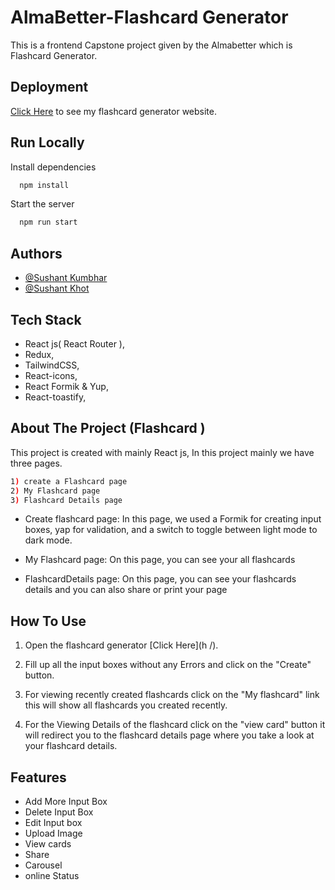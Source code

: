 # AlmaBetter-Flashcard Generator
This is a frontend Capstone project given by the Almabetter which is Flashcard Generator.

## Deployment

[Click Here](https://flashcard-generator-sushant-kumbhar.vercel.app/ ) to see my flashcard generator website.

## Run Locally

Install dependencies

```bash
  npm install
```

Start the server

```bash
  npm run start
```

## Authors

- [@Sushant Kumbhar](https://github.com/sushantkumbhar99)
- [@Sushant Khot](https://github.com/Sushant7975 )
 


## Tech Stack
- React js( React Router ),
- Redux,
- TailwindCSS,
- React-icons,
- React Formik & Yup,
- React-toastify,


## About The Project (Flashcard )
This project is created with mainly React js, In this project mainly we have three pages.
```bash
1) create a Flashcard page 
2) My Flashcard page 
3) Flashcard Details page
```
- Create flashcard page: In this page, we used a Formik for creating input boxes, yap for validation, and a switch to toggle between light mode to dark mode.

- My Flashcard page: On this page, you can see your all flashcards 

- FlashcardDetails page: On this page, you can see your flashcards details and you can also share or print your page 

## How To Use

1) Open the flashcard generator [Click Here](h /).

2) Fill up all the input boxes without any Errors and click on the "Create" button.

3) For viewing recently created flashcards click on the "My flashcard" link this will show all flashcards you created recently.

4) For the Viewing Details of the flashcard click on the "view card" button it will redirect you to the flashcard details page where you take a look at your flashcard details.

## Features

- Add More Input Box
- Delete Input Box
- Edit Input box
- Upload Image
- View cards
- Share
- Carousel
- online Status

